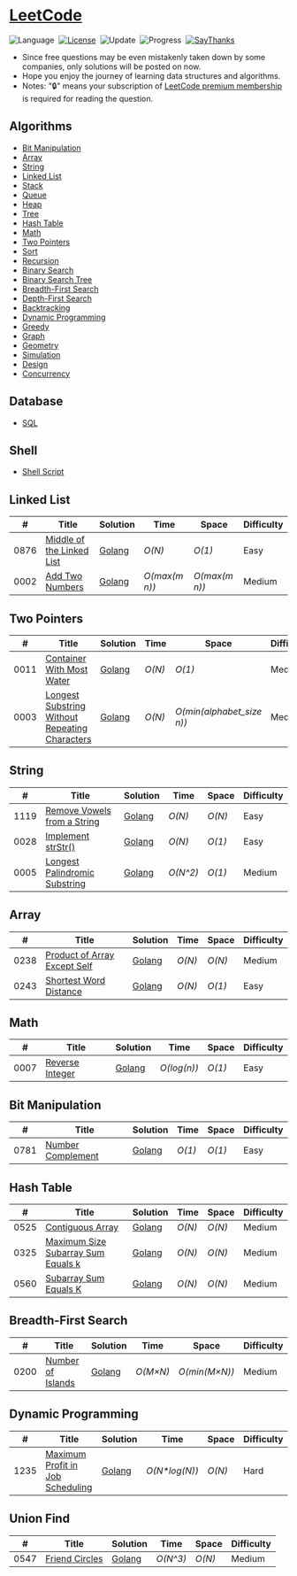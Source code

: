 # [LeetCode](https://leetcode.com/problemset/all/)

![Language](https://img.shields.io/badge/language-Golang-orange.svg)&nbsp;
[![License](https://img.shields.io/badge/license-MIT-blue.svg)](./LICENSE.md)&nbsp;
![Update](https://img.shields.io/badge/update-weekly-green.svg)&nbsp;
![Progress](https://img.shields.io/badge/progress-1392%20%2F%201392-ff69b4.svg)&nbsp;
[![SayThanks](https://img.shields.io/badge/say-thanks-ff69f4.svg)](https://saythanks.io/to/ayoubed)&nbsp;

* Since free questions may be even mistakenly taken down by some companies, only solutions will be posted on now.
* Hope you enjoy the journey of learning data structures and algorithms.
* Notes: "🔒" means your subscription of [LeetCode premium membership](https://leetcode.com/subscribe/) is required for reading the question.

## Algorithms

* [Bit Manipulation](https://github.com/ayoubed/leetcode#bit-manipulation)
* [Array](https://github.com/ayoubed/leetcode#array)
* [String](https://github.com/ayoubed/leetcode#string)
* [Linked List](https://github.com/ayoubed/leetcode#linked-list)
* [Stack](https://github.com/ayoubed/leetcode#stack)
* [Queue](https://github.com/ayoubed/leetcode#queue)
* [Heap](https://github.com/ayoubed/leetcode#heap)
* [Tree](https://github.com/ayoubed/leetcode#tree)
* [Hash Table](https://github.com/ayoubed/leetcode#hash-table)
* [Math](https://github.com/ayoubed/leetcode#math)
* [Two Pointers](https://github.com/ayoubed/leetcode#two-pointers)
* [Sort](https://github.com/ayoubed/leetcode#sort)
* [Recursion](https://github.com/ayoubed/leetcode#recursion)
* [Binary Search](https://github.com/ayoubed/leetcode#binary-search)
* [Binary Search Tree](https://github.com/ayoubed/leetcode#binary-search-tree)
* [Breadth-First Search](https://github.com/ayoubed/leetcode#breadth-first-search)
* [Depth-First Search](https://github.com/ayoubed/leetcode#depth-first-search)
* [Backtracking](https://github.com/ayoubed/leetcode#backtracking)
* [Dynamic Programming](https://github.com/ayoubed/leetcode#dynamic-programming)
* [Greedy](https://github.com/ayoubed/leetcode#greedy)
* [Graph](https://github.com/ayoubed/leetcode#graph)
* [Geometry](https://github.com/ayoubed/leetcode#geometry)
* [Simulation](https://github.com/ayoubed/leetcode#simulation)
* [Design](https://github.com/ayoubed/leetcode#design)
* [Concurrency](https://github.com/ayoubed/leetcode#concurrency)

## Database

* [SQL](https://github.com/ayoubed/leetcode#sql)


## Shell

* [Shell Script](https://github.com/ayoubed/leetcode#shell-script)

## Linked List
|  #  | Title           |  Solution       |  Time           | Space           | Difficulty    |
|-----|---------------- | --------------- | --------------- | --------------- | ------------- |
0876| [Middle of the Linked List                           ](https://leetcode.com/problems/middle-of-the-linked-list/)| [Golang](./876) | _O(N)_ | _O(1)_ | Easy
0002| [Add Two Numbers                                     ](https://leetcode.com/problems/add-two-numbers)| [Golang](./2) | _O(max(m n))_ | _O(max(m n))_ | Medium
## Two Pointers
|  #  | Title           |  Solution       |  Time           | Space           | Difficulty    |
|-----|---------------- | --------------- | --------------- | --------------- | ------------- |
0011| [Container With Most Water                           ](https://leetcode.com/problems/container-with-most-water/solution/)| [Golang](./11) | _O(N)_ | _O(1)_ | Medium
0003| [Longest Substring Without Repeating Characters      ](https://leetcode.com/problems/longest-substring-without-repeating-characters)| [Golang](./3) | _O(N)_ | _O(min(alphabet_size n))_ | Medium
## String
|  #  | Title           |  Solution       |  Time           | Space           | Difficulty    |
|-----|---------------- | --------------- | --------------- | --------------- | ------------- |
1119| [Remove Vowels from a String                         ](https://leetcode.com/problems/remove-vowels-from-a-string)| [Golang](./1119) | _O(N)_ | _O(N)_ | Easy
0028| [Implement strStr()                                  ](https://leetcode.com/problems/implement-strstr)| [Golang](./28) | _O(N)_ | _O(1)_ | Easy
0005| [Longest Palindromic Substring                       ](https://leetcode.com/problems/longest-palindromic-substring)| [Golang](./5) | _O(N^2)_ | _O(1)_ | Medium
## Array
|  #  | Title           |  Solution       |  Time           | Space           | Difficulty    |
|-----|---------------- | --------------- | --------------- | --------------- | ------------- |
0238| [Product of Array Except Self                        ](https://leetcode.com/problems/product-of-array-except-self)| [Golang](./238) | _O(N)_ | _O(N)_ | Medium
0243| [Shortest Word Distance                              ](https://leetcode.com/problems/shortest-word-distance)| [Golang](./243) | _O(N)_ | _O(1)_ | Easy
## Math
|  #  | Title           |  Solution       |  Time           | Space           | Difficulty    |
|-----|---------------- | --------------- | --------------- | --------------- | ------------- |
0007| [Reverse Integer                                     ](https://leetcode.com/problems/reverse-integer)| [Golang](./7) | _O(log(n))_ | _O(1)_ | Easy
## Bit Manipulation
|  #  | Title           |  Solution       |  Time           | Space           | Difficulty    |
|-----|---------------- | --------------- | --------------- | --------------- | ------------- |
0781| [Number Complement                                   ](https://leetcode.com/problems/number-complement/solution)| [Golang](./781) | _O(1)_ | _O(1)_ | Easy
## Hash Table
|  #  | Title           |  Solution       |  Time           | Space           | Difficulty    |
|-----|---------------- | --------------- | --------------- | --------------- | ------------- |
0525| [Contiguous Array                                    ](https://leetcode.com/problems/contiguous-array/solution/)| [Golang](./525) | _O(N)_ | _O(N)_ | Medium
0325| [Maximum Size Subarray Sum Equals k                  ](https://leetcode.com/problems/maximum-size-subarray-sum-equals-k/)| [Golang](./325) | _O(N)_ | _O(N)_ | Medium
0560| [Subarray Sum Equals K                               ](https://leetcode.com/problems/subarray-sum-equals-k)| [Golang](./560) | _O(N)_ | _O(N)_ | Medium
## Breadth-First Search
|  #  | Title           |  Solution       |  Time           | Space           | Difficulty    |
|-----|---------------- | --------------- | --------------- | --------------- | ------------- |
0200| [Number of Islands                                   ](https://leetcode.com/problems/number-of-islands)| [Golang](./200) | _O(M×N)_ | _O(min(M×N))_ | Medium
## Dynamic Programming
|  #  | Title           |  Solution       |  Time           | Space           | Difficulty    |
|-----|---------------- | --------------- | --------------- | --------------- | ------------- |
1235| [Maximum Profit in Job Scheduling                    ](https://leetcode.com/problems/maximum-profit-in-job-scheduling)| [Golang](./1235) | _O(N*log(N))_ | _O(N)_ | Hard
## Union Find
|  #  | Title           |  Solution       |  Time           | Space           | Difficulty    |
|-----|---------------- | --------------- | --------------- | --------------- | ------------- |
0547| [Friend Circles                                      ](https://leetcode.com/problems/friend-circles/solution)| [Golang](./547) | _O(N^3)_ | _O(N)_ | Medium
